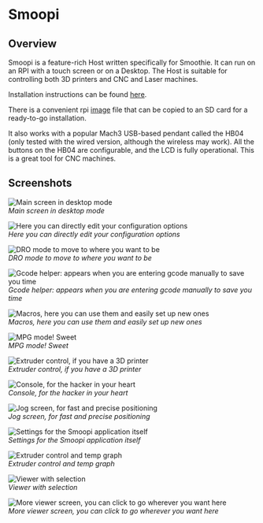 
# Smoopi

## Overview

Smoopi is a feature-rich Host written specifically for Smoothie. It can run on an RPI with a touch screen or on a Desktop.
The Host is suitable for controlling both 3D printers and CNC and Laser machines.

Installation instructions can be found [here](https://github.com/wolfmanjm/kivy-smoothie-host.git).

There is a convenient rpi [image](http://smoothieware.org/_media/bin/smoopi.img) file that can be copied to an SD card for a ready-to-go installation.

It also works with a popular Mach3 USB-based pendant called the HB04 (only tested with the wired version, although the wireless may work). All the buttons on the HB04 are configurable, and the LCD is fully operational. This is a great tool for CNC machines.

## Screenshots

<img src="https://github.com/wolfmanjm/kivy-smoothie-host/blob/master/pics/desktop-mode.png?raw=true" alt="Main screen in desktop mode"><br/>*Main screen in desktop mode*

<img src="https://github.com/wolfmanjm/kivy-smoothie-host/blob/master/pics/config-editor.png?raw=true" alt="Here you can directly edit your configuration options"><br/>*Here you can directly edit your configuration options*

<img src="https://github.com/wolfmanjm/kivy-smoothie-host/blob/master/pics/dro_mode.png?raw=true" alt="DRO mode to move to where you want to be"><br/>*DRO mode to move to where you want to be*


<img src="https://github.com/wolfmanjm/kivy-smoothie-host/blob/master/pics/gcode-help.png?raw=true" alt="Gcode helper: appears when you are entering gcode manually to save you time"><br/>*Gcode helper: appears when you are entering gcode manually to save you time*

<img src="https://github.com/wolfmanjm/kivy-smoothie-host/blob/master/pics/macro-screen.png?raw=true" alt="Macros, here you can use them and easily set up new ones"><br/>*Macros, here you can use them and easily set up new ones*

<img src="https://github.com/wolfmanjm/kivy-smoothie-host/blob/master/pics/mpg-mode.png?raw=true" alt="MPG mode! Sweet"><br/>*MPG mode! Sweet*

<img src="https://github.com/wolfmanjm/kivy-smoothie-host/blob/master/pics/screen1.png?raw=true" alt="Extruder control, if you have a 3D printer"><br/>*Extruder control, if you have a 3D printer*

<img src="https://github.com/wolfmanjm/kivy-smoothie-host/blob/master/pics/screen2.png?raw=true" alt="Console, for the hacker in your heart"><br/>*Console, for the hacker in your heart*

<img src="https://github.com/wolfmanjm/kivy-smoothie-host/blob/master/pics/screen3.png?raw=true" alt="Jog screen, for fast and precise positioning"><br/>*Jog screen, for fast and precise positioning*

<img src="https://github.com/wolfmanjm/kivy-smoothie-host/blob/master/pics/settings.png?raw=true" alt="Settings for the Smoopi application itself"><br/>*Settings for the Smoopi application itself*

<img src="https://github.com/wolfmanjm/kivy-smoothie-host/blob/master/pics/temp-graph.png?raw=true" alt="Extruder control and temp graph"><br/>*Extruder control and temp graph*

<img src="https://github.com/wolfmanjm/kivy-smoothie-host/blob/master/pics/viewer-select.png?raw=true" alt="Viewer with selection"><br/>*Viewer with selection*

<img src="https://github.com/wolfmanjm/kivy-smoothie-host/blob/master/pics/viewerscreen.png?raw=true" alt="More viewer screen, you can click to go wherever you want here"><br/>*More viewer screen, you can click to go wherever you want here*
